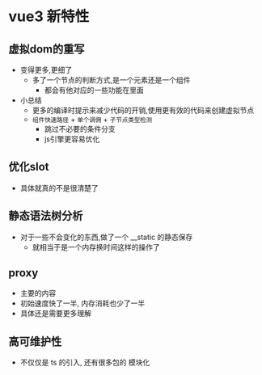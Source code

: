 # vue3 新特性
## 虚拟dom的重写
- 变得更多,更细了 
  - 多了一个节点的判断方式,是一个元素还是一个组件
    - 都会有他对应的一些功能在里面 
- 小总结
  - 更多的编译时提示来减少代码的开销,使用更有效的代码来创建虚拟节点
  - `组件快速路径` + `单个调佣` + `子节点类型检测`
    - 跳过不必要的条件分支
    - js引擎更容易优化

## 优化slot
- 具体就真的不是很清楚了

## 静态语法树分析
- 对于一些不会变化的东西,做了一个 __static 的静态保存
  - 就相当于是一个内存换时间这样的操作了   


## proxy
- 主要的内容
- 初始速度快了一半, 内存消耗也少了一半 
- 具体还是需要更多理解

## 高可维护性
- 不仅仅是 ts 的引入, 还有很多包的 模块化